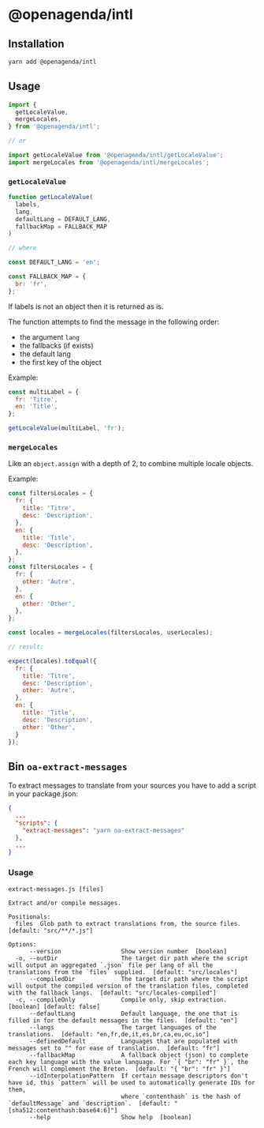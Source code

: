 # @openagenda/intl

## Installation

```bash
yarn add @openagenda/intl
```

## Usage

```js
import {
  getLocaleValue,
  mergeLocales,
} from '@openagenda/intl';

// or

import getLocaleValue from '@openagenda/intl/getLocaleValue';
import mergeLocales from '@openagenda/intl/mergeLocales';
```

### `getLocaleValue`

```js
function getLocaleValue(
  labels,
  lang,
  defaultLang = DEFAULT_LANG,
  fallbackMap = FALLBACK_MAP
)

// where

const DEFAULT_LANG = 'en';

const FALLBACK_MAP = {
  br: 'fr',
};
```

If labels is not an object then it is returned as is.

The function attempts to find the message in the following order:

- the argument `lang`
- the fallbacks (if exists)
- the default lang
- the first key of the object

Example:

```js
const multiLabel = {
  fr: 'Titre',
  en: 'Title',
};

getLocaleValue(multiLabel, 'fr');
```

### `mergeLocales`

Like an `object.assign` with a depth of 2, to combine multiple locale objects.

Example:

```js
const filtersLocales = {
  fr: {
    title: 'Titre',
    desc: 'Description',
  },
  en: {
    title: 'Title',
    desc: 'Description',
  },
};
const filtersLocales = {
  fr: {
    other: 'Autre',
  },
  en: {
    other: 'Other',
  },
};

const locales = mergeLocales(filtersLocales, userLocales);

// result:

expect(locales).toEqual({
  fr: {
    title: 'Titre',
    desc: 'Description',
    other: 'Autre',
  },
  en: {
    title: 'Title',
    desc: 'Description',
    other: 'Other',
  }
});
```

## Bin `oa-extract-messages`

To extract messages to translate from your sources you have to add a script in your package.json:

```json
{
  ...
  "scripts": {
    "extract-messages": "yarn oa-extract-messages"
  },
  ...
}
```

### Usage

```
extract-messages.js [files]

Extract and/or compile messages.

Positionals:
  files  Glob path to extract translations from, the source files.  [default: "src/**/*.js"]

Options:
      --version                 Show version number  [boolean]
  -o, --outDir                  The target dir path where the script will output an aggregated `.json` file per lang of all the translations from the `files` supplied.  [default: "src/locales"]
      --compiledDir             The target dir path where the script will output the compiled version of the translation files, completed with the fallback langs.  [default: "src/locales-compiled"]
  -c, --compileOnly             Compile only, skip extraction.  [boolean] [default: false]
      --defaultLang             Default language, the one that is filled in for the default messages in the files.  [default: "en"]
      --langs                   The target languages of the translations.  [default: "en,fr,de,it,es,br,ca,eu,oc,io"]
      --definedDefault          Languages that are populated with messages set to "" for ease of translation.  [default: "fr"]
      --fallbackMap             A fallback object (json) to complete each key language with the value language. For `{ "br": "fr" }`, the French will complement the Breton.  [default: "{ "br": "fr" }"]
      --idInterpolationPattern  If certain message descriptors don't have id, this `pattern` will be used to automatically generate IDs for them,
                                where `contenthash` is the hash of `defaultMessage` and `description`.  [default: "[sha512:contenthash:base64:6]"]
      --help                    Show help  [boolean]
```

